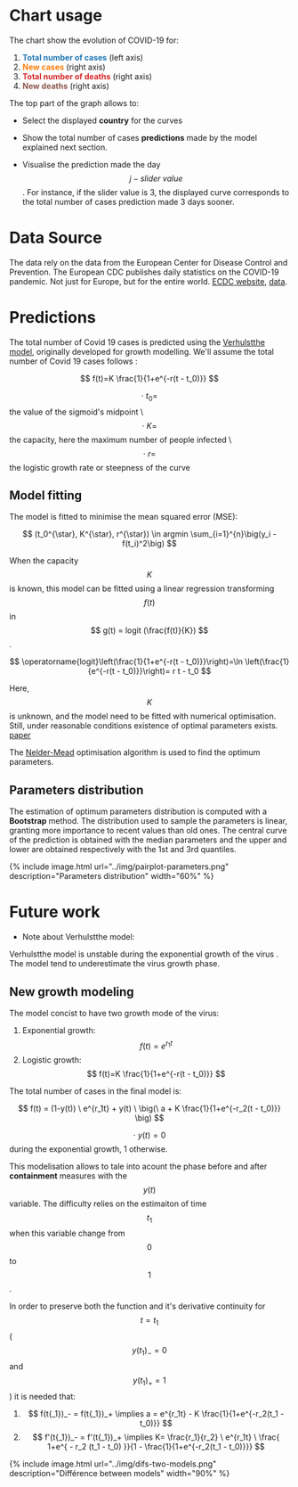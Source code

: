 

# Chart usage

The chart show the evolution of COVID-19 for:

1. <span style="color:#1f77b4">**Total number of cases**</span> (left axis)
2. <span style="color:#ff7f0e">**New cases**</span> (right axis)
3. <span style="color:#d62728">**Total number of deaths**</span>  (right axis)
4. <span style="color:#8c564b">**New deaths**</span>  (right axis)

The top part of the graph allows to:

* Select the displayed **country** for the curves

* Show the  total number of cases  **predictions** made by the model explained next section.

* Visualise the prediction made the day $$ j-slider \ value $$. For instance, if the slider value is 3, the displayed curve corresponds to the total number of cases prediction made 3 days sooner.

# Data Source

The data rely on the data from the European Center for Disease Control and Prevention. The European CDC publishes daily statistics on the COVID-19 pandemic. Not just for Europe, but for the entire world. [ECDC website](https://www.ecdc.europa.eu/en),  [data](https://covid.ourworldindata.org/data/ecdc/full_data.csv).



# Predictions

The total number of Covid 19 cases is predicted using the [Verhulstthe model](https://en.wikipedia.org/wiki/Logistic_function), originally developed for growth modelling. We'll assume the total number of Covid 19 cases follows :

$$ f(t)=K \frac{1}{1+e^{-r(t - t_0)}} $$

$$ \cdot \ t_{0}= $$ the value  of the sigmoid's midpoint \\
$$\cdot \ K= $$ the capacity, here the maximum number of people infected \\
$$\cdot \ r=$$ the logistic growth rate or steepness of the curve 

## Model fitting

The model is fitted to minimise the mean squared error (MSE):

$$ (t_0^{\star}, K^{\star}, r^{\star}) \in argmin \sum_{i=1}^{n}\big(y_i - f(t_i)^2\big) $$ 

When the capacity $$ K $$ is known, this model can be fitted using a linear regression transforming $$ f(t) $$ in  $$ g(t) = logit (\frac{f(t)}{K}) $$. 

$$ \operatorname{logit}\left(\frac{1}{1+e^{-r(t - t_0)}}\right)=\ln \left(\frac{1}{e^{-r(t - t_0)}}\right)= r t - t_0 $$

Here, $$ K $$ is unknown, and the model need to be fitted with numerical optimisation. Still, under reasonable conditions existence of optimal parameters exists. [paper](https://www.sciencedirect.com/science/article/abs/pii/S0096300395002510)

The [Nelder-Mead](https://en.wikipedia.org/wiki/Nelder–Mead_method) optimisation algorithm is used to find the optimum parameters.

## Parameters distribution

The estimation of optimum parameters distribution is computed with a **Bootstrap** method. The distribution used to sample the parameters is linear, granting more importance to recent values than old ones. The central curve of the prediction is obtained with the median parameters and the upper and lower are obtained respectively with the 1st and 3rd quantiles.

{% include image.html url="../img/pairplot-parameters.png" description="Parameters distribution" width="60%" %}

# Future work

* Note about Verhulstthe model:

Verhulstthe model is unstable during the exponential growth of the virus . The model tend to underestimate the virus  growth phase. 

## New growth modeling

The model concist to have two growth mode of the virus: 

1. Exponential growth: $$ f(t) = e^{r_1t} $$
2. Logistic growth: $$ f(t)=K \frac{1}{1+e^{-r(t - t_0)}} $$

The total number of cases in the final model is:

$$ f(t) = (1-y(t)) \ e^{r_1t} + y(t) \ \big(\ a +  K \frac{1}{1+e^{-r_2(t - t_0)}} \big) $$

$$ \cdot \ y(t)= 0 $$ during the exponential growth, 1 otherwise.

This modelisation allows to tale into acount the phase before and after **containment** measures with the $$y(t)$$ variable.  The difficulty relies on the estimaiton of time $$t_1$$ when this variable change from $$0$$ to $$1$$.

In order to preserve both the function and it's derivative continuity for $$ t=t_1 $$  ($$  y(t_1)_-=0 $$ and $$ y(t_1)_+=1 $$) it is needed that:

1. $$ f(t{_1})_- = f(t{_1})_+ \implies a  = e^{r_1t} - K \frac{1}{1+e^{-r_2(t_1 - t_0)}}  $$
2. $$  f'(t{_1})_- = f'(t{_1})_+ \implies   K= \frac{r_1}{r_2} \  e^{r_1t} \  \frac{ 1+e^{ - r_2 (t_1 - t_0) }}{1 - \frac{1}{1+e^{-r_2(t_1 - t_0)}}} $$ 

{% include image.html url="../img/difs-two-models.png" description="Différence between models" width="90%" %}
